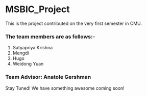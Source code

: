 # MSBIC_Project
This is the project contributed on the very first semester in CMU. 

### The team members are as follows:-
1. Satyapriya Krishna
2. Mengdi 
3. Hugo 
4. Weidong Yuan

### Team Advisor: Anatole Gershman 
Stay Tuned! We have something awesome coming soon!
